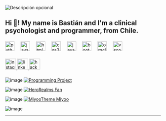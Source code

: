![Descripción opcional](https://i.imgur.com/Iwu6WK5.png)

###

<h2 align="left">Hi 👋! My name is Bastián and I'm a clinical psychologist and programmer, from Chile.</h2>


###

<div align="left">
  <img src="https://cdn.jsdelivr.net/gh/devicons/devicon/icons/python/python-original.svg" height="30" alt="python logo"  />
  <img width="12" />
  <img src="https://cdn.jsdelivr.net/gh/devicons/devicon/icons/java/java-original.svg" height="30" alt="java logo"  />
  <img width="12" />
  <img src="https://cdn.jsdelivr.net/gh/devicons/devicon/icons/html5/html5-original.svg" height="30" alt="html5 logo"  />
  <img width
="12" />
  <img src="https://cdn.jsdelivr.net/gh/devicons/devicon/icons/css3/css3-original.svg" height="30" alt="css3 logo"  />
  <img width="12" />
  <img src="https://cdn.jsdelivr.net/gh/devicons/devicon/icons/javascript/javascript-original.svg" height="30" alt="javascript logo"  />
  <img width="12" />
  <img src="https://cdn.jsdelivr.net/gh/devicons/devicon/icons/bootstrap/bootstrap-original.svg" height="30" alt="bootstrap logo"  />
  <img width="12" />
  <img src="https://cdn.jsdelivr.net/gh/devicons/devicon/icons/oracle/oracle-original.svg" height="30" alt="oracle logo"  />
  <img width="12" />
  <img src="https://cdn.jsdelivr.net/gh/devicons/devicon/icons/vscode/vscode-original.svg" height="30" alt="vscode logo"  />
</div>


###

<div align="left">
  <a href="https://www.instagram.com/3pm_inspiration" target="_blank">
    <img src="https://img.shields.io/static/v1?message=Instagram&logo=instagram&label=&color=E4405F&logoColor=white&labelColor=&style=for-the-badge" height="35" alt="instagram logo"  />
  </a>
  <a href="https://cl.linkedin.com/in/enriquebastian" target="_blank">
    <img src="https://img.shields.io/static/v1?message=LinkedIn&logo=linkedin&label=&color=0077B5&logoColor=white&labelColor=&style=for-the-badge" height="35" alt="linkedin logo"  />
  </a>
  <a href="https://www.hackerrank.com/profile/3pm_inspiration" target="_blank">
    <img src="https://img.shields.io/static/v1?message=HackerRank&logo=hackerrank&label=&color=2EC866&logoColor=white&labelColor=&style=for-the-badge" height="35" alt="hackerrank logo"  />
  </a>
</div>

###

![image](https://github.com/Bastian666666666/Bastian666666666/assets/133687016/72a99b89-cf40-4942-b20b-c8a276155807)
[![Programming Project](https://img.shields.io/badge/Programming-project?logo=github&color=%2353fed2&link=https%3A%2F%2Fgithub.com%2FBastian666666666%2FMiyoo-theme-project)](https://github.com/Bastian666666666/Miyoo-theme-project)


![image](https://github.com/Bastian666666666/Bastian666666666/assets/133687016/25faeab7-8a0a-4510-904c-421ee523e0a2)
[![HeroRealms Fan](https://img.shields.io/badge/HeroRealms-fan?logo=github&color=blue&link=https%3A%2F%2Fgithub.com%2FBastian666666666%2FHero-Realms-Fanmade)](https://github.com/Bastian666666666/Hero-Realms-Fanmade)



![image](https://github.com/Bastian666666666/Bastian666666666/assets/133687016/8fbd9e0e-3385-4d3b-a435-bab9cf09f35a)
[![MiyooTheme Miyoo](https://img.shields.io/badge/MiyooTheme-Miyoo?logo=github&color=pink&link=https%3A%2F%2Fgithub.com%2FBastian666666666%2FMiyoo-theme-project)](https://github.com/Bastian666666666/Miyoo-theme-project)



![image](https://github.com/Bastian666666666/Bastian666666666/assets/133687016/7f76fba5-08d7-4f3e-b927-3705ad485b44)




-----
